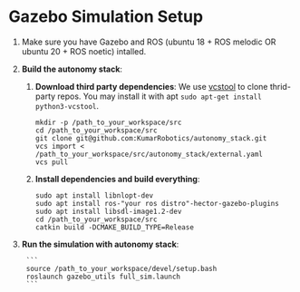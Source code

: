 # Gazebo Simulation Setup
1. Make sure you have Gazebo and ROS (ubuntu 18 + ROS melodic OR ubuntu 20 + ROS noetic) intalled.
2. **Build the autonomy stack**:
    1. **Download third party dependencies**: We use [vcstool](https://github.com/dirk-thomas/vcstool) to clone thrid-party repos. You may install it with apt `sudo apt-get install python3-vcstool`.
        ```
        mkdir -p /path_to_your_workspace/src
        cd /path_to_your_workspace/src
        git clone git@github.com:KumarRobotics/autonomy_stack.git
        vcs import < /path_to_your_workspace/src/autonomy_stack/external.yaml
        vcs pull
        ```
    2. **Install dependencies and build everything**:
        ```
        sudo apt install libnlopt-dev
        sudo apt install ros-"your ros distro"-hector-gazebo-plugins
        sudo apt install libsdl-image1.2-dev
        cd /path_to_your_workspace/src
        catkin build -DCMAKE_BUILD_TYPE=Release
        ```

3. **Run the simulation with autonomy stack**:

        ```
        source /path_to_your_workspace/devel/setup.bash
        roslaunch gazebo_utils full_sim.launch
        ```

